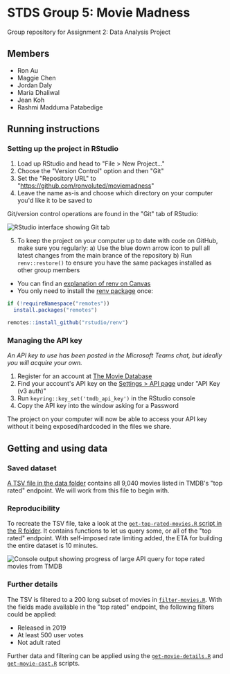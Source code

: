 # STDS Group 5: Movie Madness

Group repository for Assignment 2: Data Analysis Project

## Members

- Ron Au
- Maggie Chen
- Jordan Daly
- Maria Dhaliwal
- Jean Koh
- Rashmi Madduma Patabedige

## Running instructions

### Setting up the project in RStudio

1. Load up RStudio and head to "File > New Project..."
2. Choose the "Version Control" option and then "Git"
3. Set the "Repository URL" to "https://github.com/ronvoluted/moviemadness"
4. Leave the name as-is and choose which directory on your computer you'd like it to be saved to

Git/version control operations are found in the "Git" tab of RStudio:

![RStudio interface showing Git tab](https://user-images.githubusercontent.com/5785323/131172131-581e0709-2609-4b2d-8e65-583d2d1e5034.png "Git tab in RStudio")

5. To keep the project on your computer up to date with code on GitHub, make sure you regularly:
a) Use the blue down arrow icon to pull all latest changes from the main brance of the repository
b) Run `renv::restore()` to ensure you have the same packages installed as other group members
-  You can find an [explanation of renv on Canvas](https://canvas.uts.edu.au/courses/20106/discussion_topics/154971#entry-348813)
-  You only need to install the [renv package](https://rstudio.github.io/renv/index.html) once:
```r
if (!requireNamespace("remotes"))
  install.packages("remotes")

remotes::install_github("rstudio/renv")
```

### Managing the API key

_An API key to use has been posted in the Microsoft Teams chat, but ideally you will acquire your own._

1. Register for an account at [The Movie Database](https://www.themoviedb.org)
2. Find your account's API key on the [Settings > API page](https://www.themoviedb.org/settings/api) under "API Key (v3 auth)"
3. Run `keyring::key_set('tmdb_api_key')` in the RStudio console
4. Copy the API key into the window asking for a Password

The project on your computer will now be able to access your API key without it being exposed/hardcoded in the files we share.

## Getting and using data

### Saved dataset
[A TSV file in the data folder](https://github.com/ronvoluted/moviemadness/blob/tmdb-api/data/all_top_rated_movies_2021-08-28.tsv) contains all 9,040 movies listed in TMDB's "top rated" endpoint. We will work from this file to begin with.

### Reproducibility
To recreate the TSV file, take a look at the [`get-top-rated-movies.R` script in the R folder](https://github.com/ronvoluted/moviemadness/blob/tmdb-api/R/get-top-rated-movies.R). It contains functions to let us query some, or all of the "top rated" endpoint. With self-imposed rate limiting added, the ETA for building the entire dataset is 10 minutes.

![Console output showing progress of large API query for tope rated movies from TMDB](https://user-images.githubusercontent.com/5785323/131176750-e34af0ff-854a-409e-b0a6-100b5d451628.png "Querying TMDB API for top rated movies")

### Further details

The TSV is filtered to a 200 long subset of movies in [`filter-movies.R`](https://github.com/ronvoluted/moviemadness/blob/tmdb-api/R/filter-movies.R). With the fields made available in the "top rated" endpoint, the following filters could be applied:

- Released in 2019
- At least 500 user votes
- Not adult rated

Further data and filtering can be applied using the [`get-movie-details.R`](https://github.com/ronvoluted/moviemadness/blob/tmdb-api/R/get-movie-details.R) and [`get-movie-cast.R`](https://github.com/ronvoluted/moviemadness/blob/tmdb-api/R/get-movie-cast.R) scripts.
